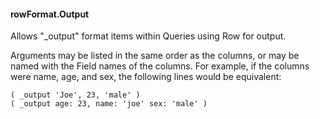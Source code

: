 #### rowFormat.Output

Allows "_output" format items within Queries using Row for output.

Arguments may be listed in the same order as the columns, 
or may be named with the Field names of the columns.
For example, if the columns were name, age, and sex,
the following lines would be equivalent:

``` suneido
( _output 'Joe', 23, 'male' )
( _output age: 23, name: 'joe' sex: 'male' )
```